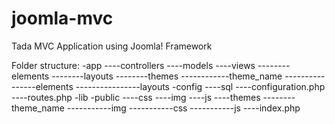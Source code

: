 joomla-mvc
==========

Tada MVC Application using Joomla! Framework

Folder structure:
-app
----controllers
----models
----views
--------elements
--------layouts
--------themes
------------theme_name
----------------elements
----------------layouts
-config
----sql
----configuration.php
----routes.php
-lib
-public
----css
----img
----js
----themes
--------theme_name
-----------img
-----------css
-----------js
----index.php
